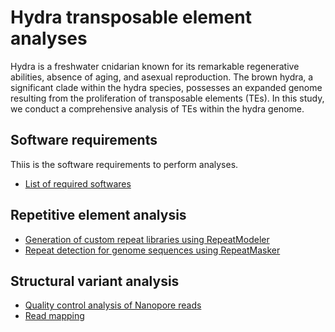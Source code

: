 # Hydra transposable element analyses
Hydra is a freshwater cnidarian known for its remarkable regenerative abilities, absence of aging, and asexual reproduction. The brown hydra, a significant clade within the hydra species, possesses an expanded genome resulting from the proliferation of transposable elements (TEs). In this study, we conduct a comprehensive analysis of TEs within the hydra genome.
## Software requirements
Thiis is the software requirements to perform analyses.
- [List of required softwares](./software_requirements.md)  
## Repetitive element analysis
- [Generation of custom repeat libraries using RepeatModeler](./running_repeatmodeler.md)
- [Repeat detection for genome sequences using RepeatMasker](./Repeat_detection.md)
## Structural variant analysis
- [Quality control analysis of Nanopore reads](./QC_nanopore.md)
- [Read mapping](./Read_mapping.md)
